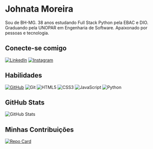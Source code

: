 # Johnata Moreira
Sou de BH-MG. 38 anos estudando Full Stack Python pela EBAC e DIO. Graduando pela UNOPAR em Engenharia de Software. Apaixonado por pessoas e tecnologia.
## Conecte-se comigo
[![LinkedIn](https://img.shields.io/badge/LinkedIn-559?style=for-the-badge&logo=linkedin&logoColor=226)](https://www.linkedin.com/in/eujohnatamoreira)
[![Instagram](https://img.shields.io/badge/Instagram-559?style=for-the-badge&logo=instagram&logoColor=226)](https://www.instagram.com/johnatavinicius)
## Habilidades
[![GitHub](https://img.shields.io/badge/GitHub-559?style=for-the-badge&logo=github&logoColor=226)](https://github.com/johnatamoreira)
![Git](https://img.shields.io/badge/Git-559?style=for-the-badge&logo=github&logoColor=226)
![HTML5](https://img.shields.io/badge/HTML5-559?style=for-the-badge&logo=html5&logoColor=226)
![CSS3](https://img.shields.io/badge/CSS3-559?style=for-the-badge&logo=css3&logoColor=226)
![JavaScript](https://img.shields.io/badge/Js-559?style=for-the-badge&logo=javascript&logoColor=226)
![Python](https://img.shields.io/badge/python-559?style=for-the-badge&logo=python&logoColor=226)
## GitHub Stats
![GitHub Stats](https://github-readme-stats.vercel.app/api?username=JohnataMoreira&theme=transparent&bg_color=559&border_color=226&show_icons=true&icon_color=006&title_color=629629&text_color=226)

## Minhas Contribuições
[![Repo Card](https://github-readme-stats.vercel.app/api/pin/?username=JohnataMoreira&repo=dio-lab-open-source&bg_color=559&border_color=226&show_icons=true&icon_color=006&title_color=629629&text_color=119)](https://github.com/JohnataMoreira/dio-lab-open-source)
